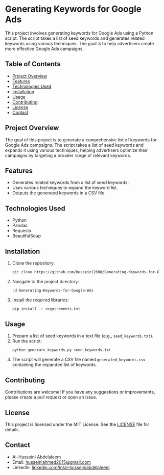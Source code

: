 # Generating Keywords for Google Ads

This project involves generating keywords for Google Ads using a Python script. The script takes a list of seed keywords and generates related keywords using various techniques. The goal is to help advertisers create more effective Google Ads campaigns.

## Table of Contents

- [Project Overview](#project-overview)
- [Features](#features)
- [Technologies Used](#technologies-used)
- [Installation](#installation)
- [Usage](#usage)
- [Contributing](#contributing)
- [License](#license)
- [Contact](#contact)

## Project Overview

The goal of this project is to generate a comprehensive list of keywords for Google Ads campaigns. The script takes a list of seed keywords and expands it using various techniques, helping advertisers optimize their campaigns by targeting a broader range of relevant keywords.

## Features

- Generates related keywords from a list of seed keywords.
- Uses various techniques to expand the keyword list.
- Outputs the generated keywords in a CSV file.

## Technologies Used

- Python
- Pandas
- Requests
- BeautifulSoup

## Installation

1. Clone the repository:
    ```bash
    git clone https://github.com/husseini2000/Generating-Keywords-for-Google-Ads.git
    ```
2. Navigate to the project directory:
    ```bash
    cd Generating-Keywords-for-Google-Ads
    ```
3. Install the required libraries:
    ```bash
    pip install -r requirements.txt
    ```

## Usage

1. Prepare a list of seed keywords in a text file (e.g., `seed_keywords.txt`).
2. Run the script:
    ```bash
    python generate_keywords.py seed_keywords.txt
    ```
3. The script will generate a CSV file named `generated_keywords.csv` containing the expanded list of keywords.

## Contributing

Contributions are welcome! If you have any suggestions or improvements, please create a pull request or open an issue.

## License

This project is licensed under the MIT License. See the [LICENSE](LICENSE) file for details.

## Contact

- Al-Husseini Abdelaleem
- Email: [husseiniahmed2015@gmail.com](mailto:husseiniahmed2015@gmail.com)
- LinkedIn: [linkedin.com/in/al-husseiniabdelaleem](https://linkedin.com/in/al-husseiniabdelaleem)
